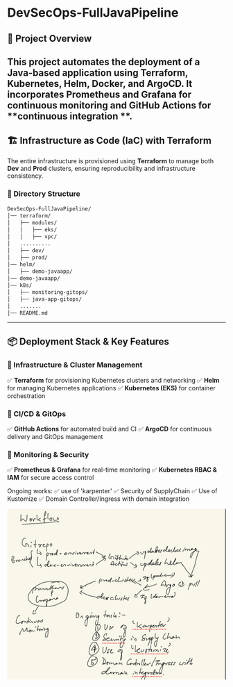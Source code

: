 # DevSecOps-FullJavaPipeline

## 🚀 Project Overview
This project automates the deployment of a **Java-based application** using **Terraform, Kubernetes, Helm, Docker, and ArgoCD**. It incorporates **Prometheus and Grafana** for **continuous monitoring** and **GitHub Actions** for **continuous integration **.
---

## 🏗️ Infrastructure as Code (IaC) with Terraform
The entire infrastructure is provisioned using **Terraform** to manage both **Dev** and **Prod** clusters, ensuring reproducibility and infrastructure consistency.

### **📂 Directory Structure**
```
DevSecOps-FullJavaPipeline/
│── terraform/
│   ├── modules/
│   │   ├── eks/
│   │   ├── vpc/
│   ..........
│   ├── dev/
│   ├── prod/
│── helm/
│   ├── demo-javaapp/
│── demo-javaapp/
│── k8s/
│   ├── monitoring-gitops/
│   ├── java-app-gitops/
│   .......
│── README.md
```

---

## 📦 Deployment Stack & Key Features
### **🔹 Infrastructure & Cluster Management**
✅ **Terraform** for provisioning Kubernetes clusters and networking
✅ **Helm** for managing Kubernetes applications
✅ **Kubernetes (EKS)** for container orchestration

### **🔹 CI/CD & GitOps**
✅ **GitHub Actions** for automated build and CI
✅ **ArgoCD** for continuous delivery and GitOps management

### **🔹 Monitoring & Security**
✅ **Prometheus & Grafana** for real-time monitoring
✅ **Kubernetes RBAC & IAM** for secure access control

Ongoing works:
✅ use of 'karpenter'
✅ Security of SupplyChain
✅ Use of Kustomize
✅ Domain Controller/Ingress with domain integration

![Alt Text](Workflow.jpg)
